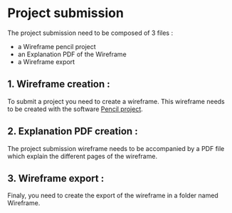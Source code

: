 # Project submission

The project submission need to be composed of 3 files :
- a Wireframe pencil project
- an Explanation PDF of the Wireframe
- a Wireframe export

## 1. Wireframe creation :

To submit a project you need to create a wireframe. This 
wireframe needs to be created with the software 
[Pencil project](https://pencil.evolus.vn/).


## 2. Explanation PDF creation :

The project submission wireframe needs to be accompanied 
by a PDF file which explain the different pages of the 
wireframe.

## 3. Wireframe export :

Finaly, you need to create the export of the wireframe in a folder named Wireframe.

